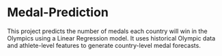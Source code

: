 # Medal-Prediction
This project predicts the number of medals each country will win in the Olympics using a Linear Regression model. It uses historical Olympic data and athlete-level features to generate country-level medal forecasts.
